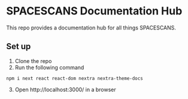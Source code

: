 # SPACESCANS Documentation Hub
This repo provides a documentation hub for all things SPACESCANS.

## Set up
1. Clone the repo
2. Run the following command
```
npm i next react react-dom nextra nextra-theme-docs
```
3. Open http://localhost:3000/ in a browser